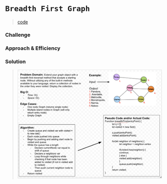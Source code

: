 # `Breadth First Graph`
> [code](breadth-first-graph.test.js)
### Challenge

### Approach & Efficiency

### Solution
> ![White board](../../whiteboards/breadth-first-graph.png)
